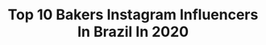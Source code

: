---
title: Top 10 Bakers Instagram Influencers In Brazil In 2020
description: >-
  Find top bakers Instagram influencers in Brazil in 2020. Most popular hashtags: #photooftheday #baker #desserts #quarentena.
platform: Instagram
profiles:
  - username: "gilklan"
    fullname: >-
      GILKLAN
    location: "Brazil"
    followers: 6319
    engagement: 919
    commentsToLikes: 0.031022
    id: ck6u4snro5jtq0j71xkpsg1wd
    verified: false
    hashtags: "#abebebikila, #flowzidane, #traplife, #drip"
  - username: "joaohskate"
    fullname: >-
      ❄️🌹Joao Henrique🌹❄️
    location: "Brazil"
    followers: 4199
    engagement: 1852
    commentsToLikes: 0.036536
    id: ck5cbmyb8frpg0i11m146nkjm
    verified: false
    hashtags: "#skateinside, #stayhome, #staysafe, #skateordie"
  - username: "gsolovidal"
    fullname: >-
      Gonzalo Vidal •cozinheiro•
    location: "Brazil"
    followers: 7527
    engagement: 473
    commentsToLikes: 0.031842
    id: ck5pzfbjw0p2s0i11hasfpedm
    verified: false
    hashtags: "#bubbagump, #eggs, #katsusando, #champagne"
  - username: "kwakuzee"
    fullname: >-
      Kwaku Zee | Videographer
    location: "Brazil"
    followers: 28248
    engagement: 156
    commentsToLikes: 0.057090
    id: ck15tyfvdkisu0i19e9bo6udz
    verified: false
    hashtags: "#marketingtips, #travel, #life, #rapper"
  - username: "londresnalata"
    fullname: >-
      Londres na Lata
    location: "Brazil"
    followers: 24800
    engagement: 490
    commentsToLikes: 0.042822
    id: ck0vxxjsq18gg0i19hj6f23w9
    verified: false
    hashtags: "#viagem, #londonlive, #park, #dicasdeviajem"
  - username: "aydnerr"
    fullname: >-
      Aydner Maltez
    location: "Brazil"
    followers: 23991
    engagement: 195
    commentsToLikes: 0.147884
    id: ck8tarangsr560j78vsorkdzp
    verified: false
    hashtags: "#risoprint, #destinosimperdiveis, #ilusaodeotica, #trilhandotrilhas"
  - username: "cakes_ideas_videos"
    fullname: >-
      por Any de Lucca @belalu.bolos
    location: "Brazil"
    followers: 674677
    engagement: 23
    commentsToLikes: 0.004126
    id: ck139oxn8mels0i19rhpd3v91
    verified: false
    hashtags: "#pinkandgold, #chantininhocremoso, #cakedecorators, #wiltoncakes"
  - username: "aradiorock"
    fullname: >-
      89FM A RÁDIO ROCK
    location: "Brazil"
    followers: 557641
    engagement: 47
    commentsToLikes: 0.029897
    id: ck0ttyo6d4w430i199rsq9uvy
    verified: false
    hashtags: "#pacman, #games, #mascara, #jethrotull"
  - username: "leuzus"
    fullname: >-
      Leonardo Oliveira
    location: "Brazil"
    followers: 12065
    engagement: 718
    commentsToLikes: 0.055547
    id: ck6u0t9i5hmsq0j71eby9x5q8
    verified: false
    hashtags: "#gqbrasil, #milanomodadonna, #pfw, #brunaludtke"
  - username: "thamiresgarciaoficial"
    fullname: >-
      THAMIRES GARCIA 🇧🇷
    location: "Brazil"
    followers: 109853
    engagement: 592
    commentsToLikes: 0.107359
    id: ck8syo5q7lf7f0j78fr4ytkit
    verified: false
    hashtags: "#birthdaygirl, #nadamaisimporta, #euvoc, #single"
---